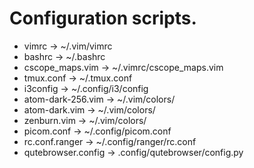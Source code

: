 # Configuration scripts.
* vimrc                 -> ~/.vim/vimrc
* bashrc                -> ~/.bashrc
* cscope_maps.vim       -> ~/.vimrc/cscope_maps.vim
* tmux.conf             -> ~/.tmux.conf
* i3config              -> ~/.config/i3/config
* atom-dark-256.vim     -> ~/.vim/colors/
* atom-dark.vim         -> ~/.vim/colors/
* zenburn.vim           -> ~/.vim/colors/
* picom.conf            -> ~/.config/picom.conf
* rc.conf.ranger        -> ~/.config/ranger/rc.conf 
* qutebrowser.config    -> .config/qutebrowser/config.py
